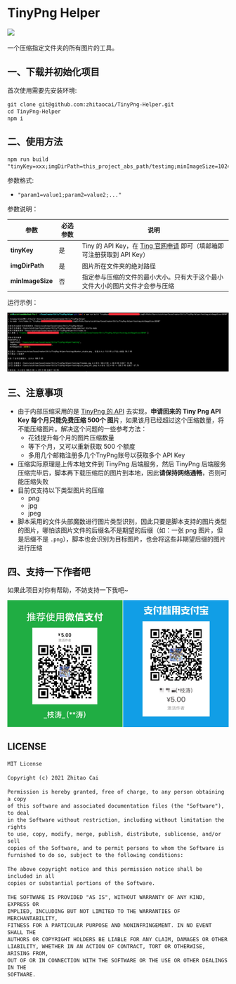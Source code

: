 # TinyPng Helper

[![](https://img.shields.io/badge/Release-0.2.0-orange.svg)](CHANGELOG.md)

一个压缩指定文件夹的所有图片的工具。

## 一、下载并初始化项目

首次使用需要先安装环境:

```
git clone git@github.com:zhitaocai/TinyPng-Helper.git
cd TinyPng-Helper
npm i 
```

## 二、使用方法

```
npm run build "tinyKey=xxx;imgDirPath=this_project_abs_path/testimg;minImageSize=10240"
```

参数格式:

* ``"param1=value1;param2=value2;..."``

参数说明：

| 参数             | 必选参数 | 说明                                                                                           |
| ---------------- | -------- | ---------------------------------------------------------------------------------------------- |
| **tinyKey**      | 是       | Tiny 的 API Key，在 [Ting 官网申请](https://tinypng.com/) 即可（填邮箱即可注册获取到 API Key） |
| **imgDirPath**   | 是       | 图片所在文件夹的绝对路径                                                                       |
| **minImageSize** | 否       | 指定参与压缩的文件的最小大小。只有大于这个最小文件大小的图片文件才会参与压缩                   |

运行示例： 

![](static/preview.png)

## 三、注意事项

* 由于内部压缩采用的是 [TinyPng 的 API](https://tinypng.com/developers/reference/nodejs) 去实现，**申请回来的 Tiny Png API Key 每个月只能免费压缩 500个 图片**，如果该月已经超过这个压缩数量，将不能压缩图片。解决这个问题的一些参考方法：
  * 花钱提升每个月的图片压缩数量
  * 等下个月，又可以重新获取 500 个额度
  * 多用几个邮箱注册多几个TnyPng账号以获取多个 API Key
* 压缩实际原理是上传本地文件到 TinyPng 后端服务，然后 TinyPng 后端服务压缩完毕后，脚本再下载压缩后的图片到本地，因此**请保持网络通畅**，否则可能压缩失败
* 目前仅支持以下类型图片的压缩
  * png
  * jpg
  * jpeg
* 脚本采用的文件头部魔数进行图片类型识别，因此只要是脚本支持的图片类型的图片，哪怕该图片文件的后缀名不是期望的后缀（如：一张 png 图片，但是后缀不是 `.png`），脚本也会识别为目标图片，也会将这些非期望后缀的图片进行压缩


## 四、支持一下作者吧

如果此项目对你有帮助，不妨支持一下我吧~

![](static/PAY.png)


## LICENSE

    MIT License

    Copyright (c) 2021 Zhitao Cai

    Permission is hereby granted, free of charge, to any person obtaining a copy
    of this software and associated documentation files (the "Software"), to deal
    in the Software without restriction, including without limitation the rights
    to use, copy, modify, merge, publish, distribute, sublicense, and/or sell
    copies of the Software, and to permit persons to whom the Software is
    furnished to do so, subject to the following conditions:

    The above copyright notice and this permission notice shall be included in all
    copies or substantial portions of the Software.

    THE SOFTWARE IS PROVIDED "AS IS", WITHOUT WARRANTY OF ANY KIND, EXPRESS OR
    IMPLIED, INCLUDING BUT NOT LIMITED TO THE WARRANTIES OF MERCHANTABILITY,
    FITNESS FOR A PARTICULAR PURPOSE AND NONINFRINGEMENT. IN NO EVENT SHALL THE
    AUTHORS OR COPYRIGHT HOLDERS BE LIABLE FOR ANY CLAIM, DAMAGES OR OTHER
    LIABILITY, WHETHER IN AN ACTION OF CONTRACT, TORT OR OTHERWISE, ARISING FROM,
    OUT OF OR IN CONNECTION WITH THE SOFTWARE OR THE USE OR OTHER DEALINGS IN THE
    SOFTWARE.
